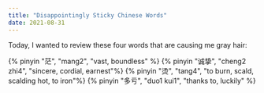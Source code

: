 ```yaml
---
title: "Disappointingly Sticky Chinese Words"
date: 2021-08-31
---
```


Today, I wanted to review these four words that are causing me gray hair:

{% pinyin "茫", "mang2", "vast, boundless" %}
{% pinyin "诚挚", "cheng2 zhi4", "sincere, cordial, earnest"%}
{% pinyin "烫", "tang4", "to burn, scald, scalding hot, to iron"%}
{% pinyin "多亏", "duo1 kui1", "thanks to, luckily" %}